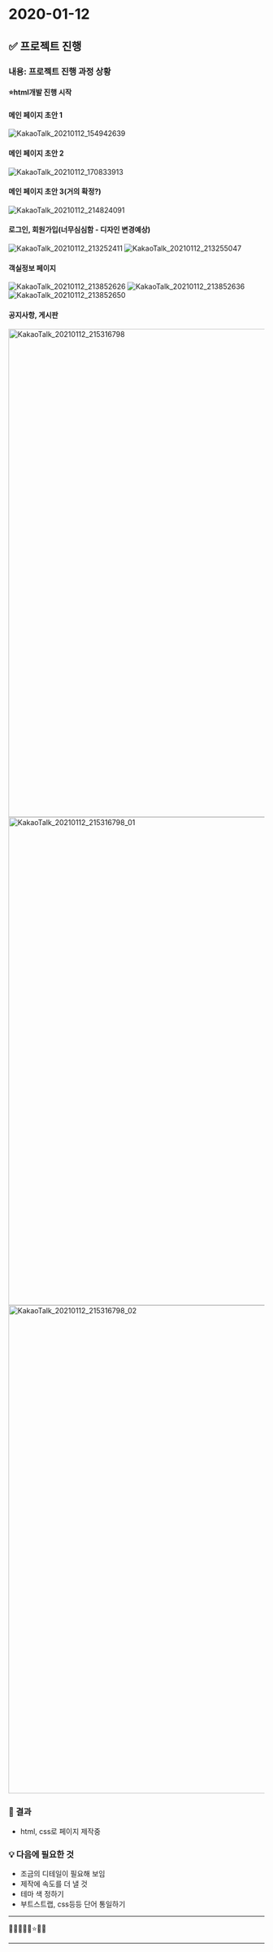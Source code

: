 # 2020-01-12

## ✅ 프로젝트 진행

### 내용: 프로젝트 진행 과정 상황

#### ⭐html개발 진행 시작

#### 메인 페이지 초안 1

![KakaoTalk_20210112_154942639](https://user-images.githubusercontent.com/60961649/104344519-94f0a980-5540-11eb-8a54-248c718b7fca.png)

#### 메인 페이지 초안 2

![KakaoTalk_20210112_170833913](https://user-images.githubusercontent.com/60961649/104344563-a6d24c80-5540-11eb-8bf6-125860376b95.png)

#### 메인 페이지 초안 3(거의 확정?)

![KakaoTalk_20210112_214824091](https://user-images.githubusercontent.com/60961649/104344591-b356a500-5540-11eb-8eab-a790925f44ca.png)

#### 로그인, 회원가입(너무심심함 - 디자인 변경예상)

![KakaoTalk_20210112_213252411](https://user-images.githubusercontent.com/60961649/104344694-d2edcd80-5540-11eb-8e12-6e3e4faf67da.png)
![KakaoTalk_20210112_213255047](https://user-images.githubusercontent.com/60961649/104344698-d3866400-5540-11eb-9c3d-c50784d6a094.png)

#### 객실정보 페이지

![KakaoTalk_20210112_213852626](https://user-images.githubusercontent.com/60961649/104344745-e8fb8e00-5540-11eb-9ef2-030a1673c7da.png)
![KakaoTalk_20210112_213852636](https://user-images.githubusercontent.com/60961649/104344747-eac55180-5540-11eb-9a00-167b1ef8377a.png)
![KakaoTalk_20210112_213852650](https://user-images.githubusercontent.com/60961649/104344749-eac55180-5540-11eb-9b62-8660649b4ed6.png)

#### 공지사항, 게시판

<img width="960" alt="KakaoTalk_20210112_215316798" src="https://user-images.githubusercontent.com/60961649/104344838-003a7b80-5541-11eb-94de-bcfe8bf6bd5b.png">
<img width="960" alt="KakaoTalk_20210112_215316798_01" src="https://user-images.githubusercontent.com/60961649/104344843-016ba880-5541-11eb-9ca9-fe6d7c6b0789.png">
<img width="960" alt="KakaoTalk_20210112_215316798_02" src="https://user-images.githubusercontent.com/60961649/104344847-02043f00-5541-11eb-92bf-4f0528dfa2ab.png">

### 🌈 결과

- html, css로 페이지 제작중

### 💡 다음에 필요한 것

- 조금의 디테일이 필요해 보임
- 제작에 속도를 더 낼 것
- 테마 색 정하기
- 부트스트랩, css등등 단어 통일하기

---

🔎✅🥕🍥💡⭐🌈🚀

---
